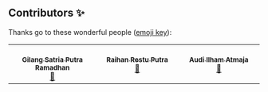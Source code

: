 ## Contributors ✨

Thanks go to these wonderful people ([emoji key](https://allcontributors.org/docs/en/emoji-key)):

<table>
  <tbody>
    <tr>
      <td align="center" valign="top" width="14.28%"><a href="https://github.com/dustybun958"><br /><sub><b>Gilang Satria Putra Ramadhan</b></sub></a><br /><a href="https://github.com/dustybun958/MeowWoof/commits?author=dustybun958" title="Documentation">📖</a></td>
      <td align="center" valign="top" width="14.28%"><a href="https://github.com/raihanrestu22"><br /><sub><b>Raihan Restu Putra</b></sub></a><br /><a href="https://github.com/dustybun958/MeowWoof/commits?author=raihanrestu22" title="Documentation">📖</a></td>
      <td align="center" valign="top" width="14.28%"><a href="https://github.com/ailhama"><br /><sub><b>Audi Ilham Atmaja</b></sub></a><br /><a href="https://github.com/dustybun958/MeowWoof/commits?author=ailhama" title="Documentation">📖</a></td>
    </tr>
  </tbody>
</table>
